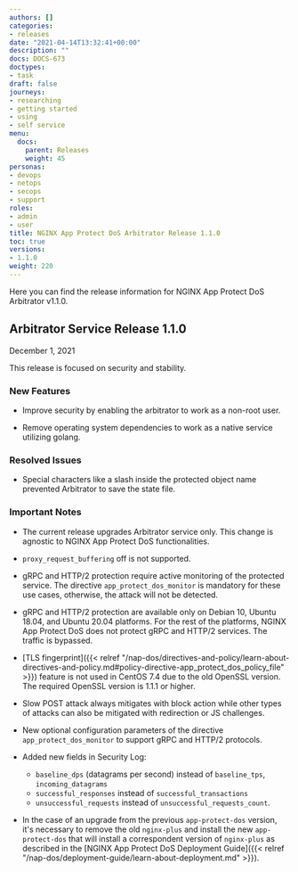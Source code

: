 ```yaml
---
authors: []
categories:
- releases
date: "2021-04-14T13:32:41+00:00"
description: ""
docs: DOCS-673
doctypes:
- task
draft: false
journeys:
- researching
- getting started
- using
- self service
menu:
  docs:
    parent: Releases
    weight: 45
personas:
- devops
- netops
- secops
- support
roles:
- admin
- user
title: NGINX App Protect DoS Arbitrator Release 1.1.0
toc: true
versions:
- 1.1.0
weight: 220
---
```


Here you can find the release information for NGINX App Protect DoS Arbitrator v1.1.0. 

## Arbitrator Service Release 1.1.0

December 1, 2021

This release is focused on security and stability.

### New Features

- Improve security by enabling the arbitrator to work as a non-root user.

- Remove operating system dependencies to work as a native service utilizing golang.

### Resolved Issues

- Special characters like a slash inside the protected object name prevented Arbitrator to save the state file.

### Important Notes

- The current release upgrades Arbitrator service only. This change is agnostic to NGINX App Protect DoS functionalities.

- `proxy_request_buffering` off is not supported.

- gRPC and HTTP/2 protection require active monitoring of the protected service. The directive `app_protect_dos_monitor` is mandatory for these use cases, otherwise, the attack will not be detected.

- gRPC and HTTP/2 protection are available only on Debian 10, Ubuntu 18.04, and Ubuntu 20.04 platforms. For the rest of the platforms, NGINX App Protect DoS does not protect gRPC and HTTP/2 services. The traffic is bypassed.

- [TLS fingerprint]({{< relref "/nap-dos/directives-and-policy/learn-about-directives-and-policy.md#policy-directive-app_protect_dos_policy_file" >}}) feature is not used in CentOS 7.4 due to the old OpenSSL version. The required OpenSSL version is 1.1.1 or higher.

- Slow POST attack always mitigates with block action while other types of attacks can also be mitigated with redirection or JS challenges.

- New optional configuration parameters of the directive `app_protect_dos_monitor` to support gRPC and HTTP/2 protocols.
- Added new fields in Security Log:

  - `baseline_dps` (datagrams per second) instead of `baseline_tps`, `incoming_datagrams` <br>
  - `successful_responses` instead of `successful_transactions` <br>
  - `unsuccessful_requests` instead of `unsuccessful_requests_count`.

- In the case of an upgrade from the previous `app-protect-dos` version, it's necessary to remove the old `nginx-plus` and install the new `app-protect-dos` that will install a correspondent version of `nginx-plus` as described in the [NGINX App Protect DoS Deployment Guide]({{< relref "/nap-dos/deployment-guide/learn-about-deployment.md" >}}).
